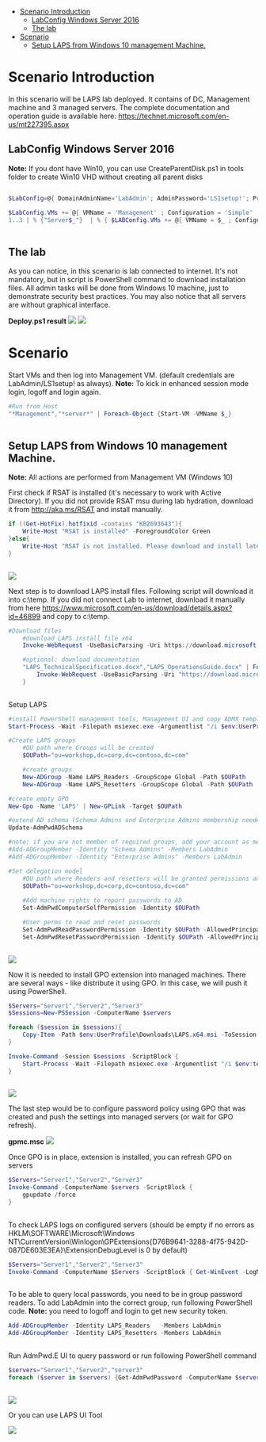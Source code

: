 <!-- TOC -->

- [Scenario Introduction](#scenario-introduction)
    - [LabConfig Windows Server 2016](#labconfig-windows-server-2016)
    - [The lab](#the-lab)
- [Scenario](#scenario)
    - [Setup LAPS from Windows 10 management Machine.](#setup-laps-from-windows-10-management-machine)

<!-- /TOC -->

# Scenario Introduction

In this scenario will be LAPS lab deployed. It contains of DC, Management machine and 3 managed servers.
The complete documentation and operation guide is available here: https://technet.microsoft.com/en-us/mt227395.aspx

## LabConfig Windows Server 2016

**Note:** If you dont have Win10, you can use CreateParentDisk.ps1 in tools folder to create Win10 VHD without creating all parent disks

```PowerShell

$LabConfig=@{ DomainAdminName='LabAdmin'; AdminPassword='LS1setup!'; Prefix = 'WSLab-'; SwitchName = 'LabSwitch'; DCEdition='4'; AdditionalNetworksConfig=@(); VMs=@(); Internet=$True }

$LabConfig.VMs += @{ VMName = 'Management' ; Configuration = 'Simple' ; ParentVHD = 'Win10_G2.vhdx'  ; MemoryStartupBytes= 1GB ; AddToolsVHD=$True ; DisableWCF=$True }
1..3 | % {"Server$_"}  | % { $LABConfig.VMs += @{ VMName = $_ ; Configuration = 'Simple' ; ParentVHD = 'Win2016Core_G2.vhdx'  ; MemoryStartupBytes= 512MB} }
 
```

## The lab

As you can notice, in this scenario is lab connected to internet. It's not mandatory, but in script is PowerShell command to download installation files. All admin tasks will be done from Windows 10 machine, just to demonstrate security best practices. You may also notice that all servers are without graphical interface.

**Deploy.ps1 result**
![](/Scenarios/LAPS/Screenshots/DeployResultWS2016.png)
![](/Scenarios/LAPS/Screenshots/DeployResultWS1709.png)

# Scenario

Start VMs and then log into Management VM. (default credentials are LabAdmin/LS1setup! as always). 
**Note:** To kick in enhanced session mode login, logoff and login again.

```PowerShell
#Run from Host
"*Management","*server*" | Foreach-Object {Start-VM -VMName $_}
 
```

## Setup LAPS from Windows 10 management Machine.

**Note:** All actions are performed from Management VM (Windows 10)

First check if RSAT is installed (it's necessary to work with Active Directory). If you did not provide RSAT msu during lab hydration, download it from http://aka.ms/RSAT and install manually.
```PowerShell
if ((Get-HotFix).hotfixid -contains "KB2693643"){
    Write-Host "RSAT is installed" -ForegroundColor Green
}else{
    Write-Host "RSAT is not installed. Please download and install latest Windows 10 RSAT from aka.ms/RSAT" -ForegroundColor Yellow
}
 
```
![](/Scenarios/LAPS/Screenshots/RSATCheckResult.png)

Next step is to download LAPS install files. Following script will download it into c:\temp. If you did not connect Lab to internet, download it manually from here https://www.microsoft.com/en-us/download/details.aspx?id=46899 and copy to c:\temp.
```PowerShell
#Download files
    #download LAPS install file x64
    Invoke-WebRequest -UseBasicParsing -Uri https://download.microsoft.com/download/C/7/A/C7AAD914-A8A6-4904-88A1-29E657445D03/LAPS.x64.msi -OutFile "$env:UserProfile\Downloads\LAPS.x64.msi"

    #optional: download documentation
    "LAPS_TechnicalSpecification.docx","LAPS_OperationsGuide.docx" | ForEach-Object {
        Invoke-WebRequest -UseBasicParsing -Uri "https://download.microsoft.com/download/C/7/A/C7AAD914-A8A6-4904-88A1-29E657445D03/$_" -OutFile "$env:UserProfile\Downloads\$_"
    }
 
```

Setup LAPS
```PowerShell
#install PowerShell management tools, Management UI and copy ADMX template to policy store on management machine
Start-Process -Wait -Filepath msiexec.exe -Argumentlist "/i $env:UserProfile\Downloads\LAPS.x64.msi ADDLOCAL=Management.PS,Management.ADMX,Management.UI /q"

#Create LAPS groups 
    #OU path where Groups will be created
    $OUPath="ou=workshop,dc=corp,dc=contoso,dc=com"

    #create groups
    New-ADGroup -Name LAPS_Readers -GroupScope Global -Path $OUPath
    New-ADGroup -Name LAPS_Resetters -GroupScope Global -Path $OUPath

#create empty GPO
New-Gpo -Name 'LAPS' | New-GPLink -Target $OUPath

#extend AD schema (Schema Admins and Enterprise Admins membership needed)
Update-AdmPwdADSchema

#note: if you are not member of required groups, add your account as member. Logoff/login is needed to update security token.
#Add-ADGroupMember -Identity "Schema Admins" -Members LabAdmin
#Add-ADGroupMember -Identity "Enterprise Admins" -Members LabAdmin

#Set delegation model
    #OU path where Readers and resetters will be granted permissions and Computers will have self delegation
    $OUPath="ou=workshop,dc=corp,dc=contoso,dc=com"
    
    #Add machine rights to report passwords to AD
    Set-AdmPwdComputerSelfPermission -Identity $OUPath

    #User perms to read and reset passwords
    Set-AdmPwdReadPasswordPermission -Identity $OUPath -AllowedPrincipals LAPS_Readers
    Set-AdmPwdResetPasswordPermission -Identity $OUPath -AllowedPrincipals LAPS_Resetters
 
```
![](/Scenarios/LAPS/Screenshots/LAPS_Install_Result.png)

Now it is needed to install GPO extension into managed machines. There are several ways - like distribute it using GPO. In this case, we will push it using PowerShell.

```PowerShell
$Servers="Server1","Server2","Server3"
$Sessions=New-PSSession -ComputerName $servers

foreach ($session in $sessions){
    Copy-Item -Path $env:UserProfile\Downloads\LAPS.x64.msi -ToSession $session -Destination $env:temp
}

Invoke-Command -Session $sessions -ScriptBlock {
    Start-Process -Wait -Filepath msiexec.exe -Argumentlist "/i $env:temp\LAPS.x64.msi /q"
}
 
```
![](/Scenarios/LAPS/Screenshots/GPOExtensionInstallResult.png)

The last step would be to configure password policy using GPO that was created and push the settings into managed servers (or wait for GPO refresh).

**gpmc.msc**
![](/Scenarios/LAPS/Screenshots/GPO.png)


Once GPO is in place, extension is installed, you can refresh GPO on servers 
```PowerShell
$Servers="Server1","Server2","Server3"
Invoke-Command -ComputerName $servers -ScriptBlock {
    gpupdate /force
}
 
```

To check LAPS logs on configured servers (should be empty if no errors as HKLM\SOFTWARE\Microsoft\Windows NT\CurrentVersion\Winlogon\GPExtensions\{D76B9641-3288-4f75-942D-087DE603E3EA}\ExtensionDebugLevel is 0 by default)
```PowerShell
$Servers="Server1","Server2","Server3"
Invoke-Command -ComputerName $Servers -ScriptBlock { Get-WinEvent -LogName Application } | Where-Object ProviderName -eq AdmPwd | Sort-Object PSComputerName | Format-Table -AutoSize
 
```

To be able to query local passwords, you need to be in group password readers. To add LabAdmin into the correct group, run following PowerShell code.
**Note:** you need to logoff and login to get new security token.
```PowerShell
Add-ADGroupMember -Identity LAPS_Readers   -Members LabAdmin
Add-ADGroupMember -Identity LAPS_Resetters -Members LabAdmin
 
```

Run AdmPwd.E UI to query password or run following PowerShell command
```PowerShell
$servers="Server1","Server2","server3"
foreach ($server in $servers) {Get-AdmPwdPassword -ComputerName $server}
 
```
![](/Scenarios/LAPS/Screenshots/PasswordQueryPowerShell.png)

Or you can use LAPS UI Tool

![](/Scenarios/LAPS/Screenshots/LAPS_UI.png)
